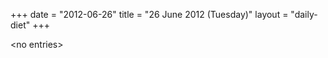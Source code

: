 +++
date = "2012-06-26"
title = "26 June 2012 (Tuesday)"
layout = "daily-diet"
+++


\<no entries\>
